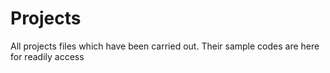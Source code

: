# Projects
All projects files which have been carried out. Their sample codes are here for readily access
